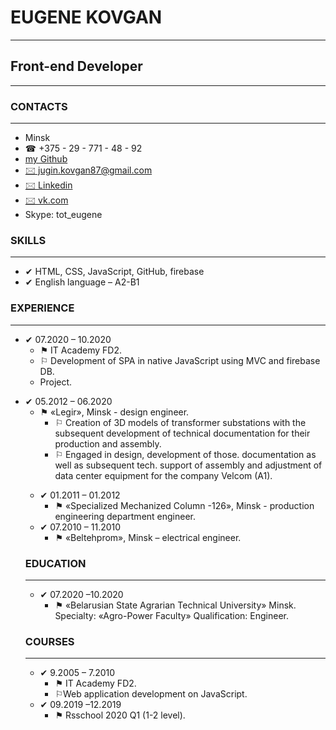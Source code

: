 <div class="header">               
    <div class="author">
        <div class="info_box">
            <h1>EUGENE KOVGAN</h1>
            <hr>
            <h2>Front-end Developer</h2>
        </div>
    </div>
</div>
<hr>
<main>
    <h3>CONTACTS</h3>
    <hr>
    <ul class="contacts">
        <li>Minsk</li>
        <li>&#9742; +375 - 29 - 771 - 48 - 92</li>
        <li><a href="https://github.com/eugenekovgan"> my Github </a></li>
        <li><a href="mailto:jugin.kovgan87@gmail.com">&#128386; jugin.kovgan87@gmail.com </a></li>
        <li><a href="https://www.linkedin.com/in/eugene-kovgan-b282b61b8/">&#128386; Linkedin</a></li>
        <li><a href="https://vk.com/id8690725">&#128386; vk.com</a></li>
        <li>Skype: tot_eugene</li>
    </ul>
        <h3>SKILLS</h3>
    <hr>
    <ul>
        <li>&#10004; HTML, CSS, JavaScript, GitHub, firebase</li>
        <li>&#10004; English language – A2-B1</li>
    </ul>
        <h3>EXPERIENCE</h3>
    <hr>
    <ul>
        <li>&#10004; 07.2020 – 10.2020
            <ul>
                <li>&#9873; IT Academy FD2.</li>
                <li>&#9872; Development of SPA in native JavaScript using MVC and firebase DB.</li>
                <li><a href=""></a> Project.</li>
            </ul>
        </li>
    </ul>
    <ul>
        <li>&#10004; 05.2012 – 06.2020
            <ul>
                <li>&#9873; «Legir», Minsk - design engineer.
                    <ul>
                        <li>&#9872; Creation of 3D models of transformer substations with the subsequent development of technical documentation for their production and assembly.</li>
                        <li>&#9872; Engaged in design, development of those. documentation as well as subsequent tech. support of assembly and adjustment of data center equipment for the company Velcom (A1).</li>
                    </ul>
                </li>
            </ul>
        </li>
    <ul>
        <li>&#10004; 01.2011 – 01.2012
            <ul>
                <li>&#9873; «Specialized Mechanized Column -126», Minsk - production engineering department engineer.</li>
            </ul>
        </li>
        <li>&#10004; 07.2010 – 11.2010
            <ul>
                <li>&#9873; «Beltehprom», Minsk – electrical engineer.</li>
            </ul>
        </li>
    </ul>
        <h3>EDUCATION</h3>
    <hr>
    <ul>
        <li>&#10004; 07.2020 –10.2020
            <ul>
                <li>&#9873; «Belarusian State Agrarian Technical University» Minsk. Specialty: «Agro-Power Faculty» Qualification: Engineer.
                </li>
            </ul>
        </li>
    </ul>
        <h3>COURSES</h3>
    <hr>
    <ul>
        <li>&#10004; 9.2005 – 7.2010
            <ul>
                <li>&#9873; IT Academy FD2.</li>
                <li>&#9872;Web application development on JavaScript.</li>
            </ul>
        </li>                    
        <li>&#10004; 09.2019 –12.2019
            <ul>
                <li>&#9873; Rsschool 2020 Q1 (1-2 level).</li>
            </ul>
        </li>
    </ul>
